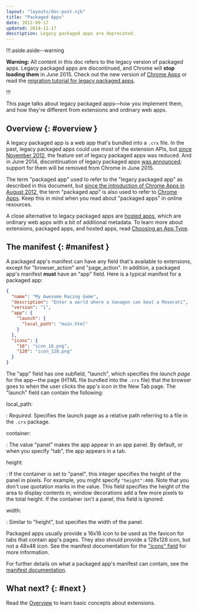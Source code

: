 ```yaml
---
layout: "layouts/doc-post.njk"
title: "Packaged Apps"
date: 2012-09-17
updated: 2014-11-17
description: Legacy packaged apps are deprecated.
---
```


!!!.aside.aside--warning

**Warning:** All content in this doc refers to the legacy version of packaged apps. Legacy packaged
apps are discontinued, and Chrome will **stop loading them** in June 2015. Check out the new version
of [Chrome Apps][1] or read the [migration tutorial for legacy packaged apps][2].

!!!

This page talks about legacy packaged apps—how you implement them, and how they're different from
extensions and ordinary web apps.

## Overview {: #overview }

A legacy packaged app is a web app that's bundled into a `.crx` file. In the past, legacy packaged
apps could use most of the extension APIs, but [since November 2012][3], the feature set of legacy
packaged apps was reduced. And in June 2014, discontinuation of legacy packaged apps [was
announced][4]; support for them will be removed from Chrome in June 2015.

The term "packaged app" used to refer to the "legacy packaged app" as described in this document,
but [since the introduction of Chrome Apps in August 2012][5], the term "packaged app" is also used
to refer to [Chrome Apps][6]. Keep this in mind when you read about "packaged apps" in online
resources.

A close alternative to legacy packaged apps are [hosted apps][7], which are ordinary web apps with a
bit of additional metadata. To learn more about extensions, packaged apps, and hosted apps, read
[Choosing an App Type][8].

## The manifest {: #manifest }

A packaged app's manifest can have any field that's available to extensions, except for
"browser_action" and "page_action". In addition, a packaged app's manifest **must** have an "app"
field. Here is a typical manifest for a packaged app:

```json
{
  "name": "My Awesome Racing Game",
  "description": "Enter a world where a Vanagon can beat a Maserati",
  "version": "1",
  "app": {
    "launch": {
      "local_path": "main.html"
    }
  },
  "icons": {
    "16": "icon_16.png",
    "128": "icon_128.png"
  }
}
```

The "app" field has one subfield, "launch", which specifies the _launch page_ for the app—the page
(HTML file bundled into the `.crx` file) that the browser goes to when the user clicks the app's
icon in the New Tab page. The "launch" field can contain the following:

local_path:

: _Required._ Specifies the launch page as a relative path referring to a file in the `.crx` package.

container:

: The value "panel" makes the app appear in an app panel. By default, or when you specify "tab", the
  app appears in a tab.

height:

: If the container is set to "panel", this integer specifies the height of the panel in pixels. For
  example, you might specify `"height":400`. Note that you don't use quotation marks in the value.
  This field specifies the height of the area to display contents in; window decorations add a few
  more pixels to the total height. If the container isn't a panel, this field is ignored.

width:

: Similar to "height", but specifies the width of the panel.

Packaged apps usually provide a 16x16 icon to be used as the favicon for tabs that contain app's
pages. They also should provide a 128x128 icon, but not a 48x48 icon. See the manifest documentation
for the ["icons" field][9] for more information.

For further details on what a packaged app's manifest can contain, see the [manifest
documentation][10].

## What next? {: #next }

Read the [Overview][11] to learn basic concepts about extensions.

[1]: /docs/apps/about_apps
[2]: /docs/webstore/migrating
[3]: https://blog.chromium.org/2012/11/restricting-extension-apis-in-legacy.html
[4]: https://blog.chromium.org/2014/06/migrate-your-legacy-packaged-apps-to.html
[5]: https://blog.chromium.org/2012/08/the-evolution-of-chrome-packaged-apps.html
[6]: /docs/apps/about_apps
[7]: https://developers.google.com/chrome/apps/docs/developers_guide
[8]: /docs/webstore/choosing
[9]: /docs/extensions/mv2/manifest/icons
[10]: /docs/extensions/mv2/tabs
[11]: /docs/extensions/mv2/overview
